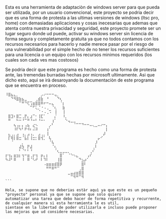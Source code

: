 Esta es una herramienta de adaptaciòn de windows server para que pueda ser utilizada, por un usuario convencional, este
proyecto se podria decir que es una forma de protesta a las ultimas versiones de windows (ltsc pro, home) con demasiadas
aplicaciones y cosas inecesarias que ademas que atenta contra nuestra privacidad y seguridad, este proyecto promete ser un 
lugar seguro donde ud puede, activar su windows server sin licencia de forma segura y completamente gratuita ya que no
todos contamos con los recursos necesarios para hacerlo y nadie merece pasar por el riesgo de una vulnerabilidad por el 
simple  hecho de no tener los recursos suficientes para una licencia o un equipo con los recursos minimos requeridos (los
cuales son cada ves mas costosos)

Se podria decir que este programa es hecho como una forma de protesta ante, las tremendas burradas hechas por microsoft
ultimamente. Asi que dicho esto, aquì se irà desaroyando la documentaciòn de este programa que se encuentra en proceso.

```
⠸⣿⣦⣄⡀⠀⠀⠀⠀⠀⠀⠀⠀⡠⠔⠒⠒⠒⢤⡀⠀⠀⠀⠀⠀⠀⠀⠀⠀⠀⠀⠀⠀⠀⠀⠀⠀⠀
⠀⠀⠙⠻⣿⣷⣦⣀⠀⠀⠀⢀⣾⣷⠀⠘⠀⠀⠀⠙⢆⠀⠀⠀⠀⠀⠀⠀⠀⠀⠀⠀⠀⠀⠀⠀⠀⠀
⠀⠀⠀⠀⠀⠉⠛⠙⢏⢩⣶⣿⣿⠿⠖⠒⠤⣄⠀⠀⠈⡆⠀⠀⠀⠀⠀⠀⠀⠀⠀⠀⠀⠀⠀⠀⠀⠀
⠀⠀⠀⠀⠀⠀⠀⠀⠀⠉⠋⢅⡈⠐⠠⢀⠀⠈⢆⠀⠀⣷⠀⠀⠀⠀⠀⠀⠀⠀⠀⠀⠀⠀⠀⠀⠀⠀
⠀⠀⠀⠀⠀⠀⠀⠀⠀⠀⠀⠀⠈⠐⠠⢀⠩⠀⢸⠀⠀⢸⠀⠀⠀⠀⠀⠀⠀⠀⠀⠀⠀⠀⠀⠀⠀⠀
⠀⣿⣹⠆⣿⣉⢀⡟⡄⣰⠉⠂⢸⣏⠁⠀⠀⠀⡌⠀⠀⠸⡀⠀⠀⠀⠀⠀⠀⠀⠀⠀⠀⠀⠀⠀⠀⠀
⠀⠛⠀⠀⠓⠒⠘⠉⠛⠘⠒⠃⠘⠒⠂⠀⠀⢰⠁⠀⠀⠀⠑⢤⣀⣀⠀⠀⠀⠀⠀⠀⠀⠀⠀⠀⠀⠀
⠀⠀⠀⢦⢠⡄⡄⢠⣦⠀⣔⠢⠀⠀⠀⠀⡠⠃⠀⠀⠀⠀⠀⠀⠀⠈⠉⠉⠙⠒⠒⠤⢄⣀⠤⠔⠒⡄
⠀⠀⠀⠸⠏⠳⠃⠟⠺⠆⠬⠽⠀⠀⠀⢰⠁⠀⠀⠀⠀⠀⠀⠀⠀⠀⠀⠀⠀⠀⠀⠀⠀⠀⠀⠀⠀⡇
⠀⣄⢀⡀⣠⠀⢠⡀⣠⢠⡀⠀⣠⢀⡀⢸⠀⠀⠀⠀⠀⠀⠀⠀⠀⠀⠀⠀⠀⠀⠀⠀⠀⠀⠀⠀⡼⠀
⠀⡏⢿⡇⣿⣒⠈⣧⡇⢸⣒⡂⣿⢺⡁⠀⢧⠀⠀⠀⠀⠀⠀⠀⠀⠀⠀⠀⠀⠀⠀⠀⠀⠀⡤⠊⠀⠀
⠀⠀⠈⠀⠀⠀⡀⠀⠀⠀⠀⠀⠀⠀⠀⠀⠈⢧⠀⠀⠀⠀⠀⠀⠀⠀⠀⠀⠀⠀⠀⠀⠀⡸⠀⠀⠀⠀
⠀⠀⠀⠀⠀⣼⣳⠀⡟⣼⠀⠀⠀⠀⠀⠀⠀⠈⢆⠀⠀⠀⠀⠀⠀⠀⠀⠀⠀⠀⠀⠀⢀⠇⠀⠀⠀⠀
⠀⠀⠀⠀⠀⠃⠈⠃⠃⠘⠀⠀⠀⠀⠀⠀⠀⠀⠈⢆⣀⣀⣀⡀⠀⠀⠀⠀⠀⠀⠀⢀⠎⠀⠀⠀⠀⠀
⡖⢲⡄⣶⣲⡆⢲⠒⣶⢀⡖⢲⠀⡶⡄⡆⠀⠀⠀⠀⣿⠁⠀⠈⠑⠢⣄⠀⠀⠀⢠⠎⠀⠀⠀⠀⠀⠀
⠳⠼⠃⠿⠀⠀⠸⠀⠿⠈⠣⠞⠀⠇⠹⠇⠀⠀⠀⢸⣿⠀⠀⠀⠀⠀⠀⠙⣢⡴⠁⠀⠀⠀⠀⠀⠀⠀
⠀⠀⠀⠀⠀⠀⠀⠀⠀⠀⠀⠀⠀⠀⠠⣶⣶⣶⣾⣿⡿⠀⠀⠀⠀⠀⠀⠀⣿⠇⠀⠀⠀⠀⠀⠀⠀⠀
⠀⠀⠀⠀⠀⠀⠀⠀⠀⠀⠀⠀⠀⠀⠀⠛⠛⠿⠛⠉⠀⠀⠀⠀⠀⠀⠀⢀⣿⠀⠀⠀⠀⠀⠀⠀⠀⠀
⠀⠀⠀⠀⠀⠀⠀⠀⠀⠀⠀⠀⠀⠀⠀⠀⠀⠀⠀⠀⠀⠀⠀⣀⣤⣴⣶⣿⣿⠀⠀⠀⠀⠀⠀⠀⠀⠀
⠀⠀⠀⠀⠀⠀⠀⠀⠀⠀⠀⠀⠀⠀⠀⠀⠀⠀⠀⠀⠀⠀⠀⠀⠉⠻⠛⠉⠻⠀⠀⠀⠀⠀
```⠀

Hola, se supone que no deberias estàr aquì ya que este es un pequeño "proyecto" personal ya que se supone que solo quiero
automatizar una tarea que debo hacer de forma repetitiva y recurrente, de cualquier manera si esta herramienta le es util,
sientase en la libertad de poder utilizarla e incluso puede proponer las mejoras que ud considere necesarias.
